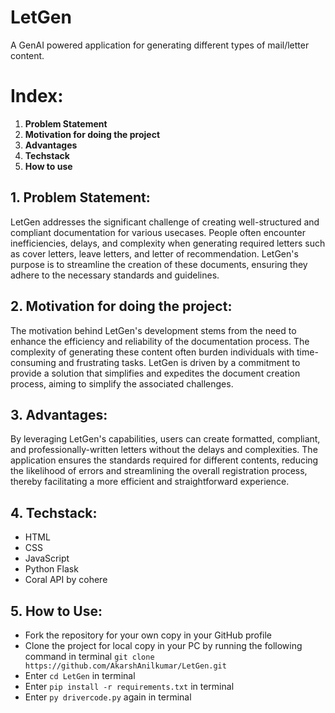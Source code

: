 # LetGen
A GenAI powered application for generating different types of mail/letter content.

# Index:
 1. **Problem Statement**
 2. **Motivation for doing the project**
 3. **Advantages**
 4. **Techstack**
 5. **How to use**
  ## 1. Problem Statement:
LetGen addresses the significant challenge of creating well-structured and compliant documentation for various usecases. People often encounter inefficiencies, delays, and complexity when generating required letters such as cover letters, leave letters, and letter of recommendation. LetGen's purpose is to streamline the creation of these documents, ensuring they adhere to the necessary standards and guidelines.
  ## 2. Motivation for doing the project:
The motivation behind LetGen's development stems from the need to enhance the efficiency and reliability of the documentation process. The complexity of generating these content often burden individuals with time-consuming and frustrating tasks. LetGen is driven by a commitment to provide a solution that simplifies and expedites the document creation process, aiming to simplify the associated challenges.
  ## 3. Advantages:
   By leveraging LetGen's capabilities, users can create formatted, compliant, and professionally-written letters without the delays and complexities. The application ensures the standards required for different contents, reducing the likelihood of errors and streamlining the overall registration process, thereby facilitating a more efficient and straightforward experience.
  ## 4. Techstack:
   - HTML
   - CSS
   - JavaScript
   - Python Flask
   - Coral API by cohere
  ## 5. How to Use:
   - Fork the repository for your own copy in your GitHub profile
   - Clone the project for local copy in your PC by running the following command in terminal
       `git clone https://github.com/AkarshAnilkumar/LetGen.git`
   - Enter `cd LetGen` in terminal
   - Enter `pip install -r requirements.txt` in terminal
   - Enter `py drivercode.py` again in terminal
